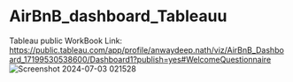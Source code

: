 # AirBnB_dashboard_Tableauu
Tableau public WorkBook Link:
https://public.tableau.com/app/profile/anwaydeep.nath/viz/AirBnB_Dashboard_17199530538600/Dashboard1?publish=yes#WelcomeQuestionnaire
![Screenshot 2024-07-03 021528](https://github.com/Anwaydeep2000/AirBnB_dashboard_Tableauu/assets/81034448/1468d8d3-eccf-4e5e-b070-ed51a2d35ad4)
